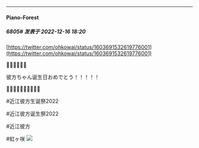 

*****

####  Piano-Forest  
##### 6805#       发表于 2022-12-16 18:20

[https://twitter.com/ohkowai/status/1603691532619776001](https://twitter.com/ohkowai/status/1603691532619776001)

🐑💤💤💤🎂🎂

彼方ちゃん诞生日おめでとう！！！！！

🎉🎉🎉🎉🎉🎉💤💤💤🐑

#近江彼方生诞祭2022

#近江彼方诞生祭2022

#近江彼方

#虹ヶ咲
<img src="https://p.sda1.dev/8/82bb200aac3fb6ac13302b835162c00c/20221216_181948.jpg" referrerpolicy="no-referrer">

